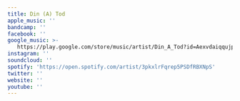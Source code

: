 ```yaml
---
title: Din (A) Tod
apple_music: ''
bandcamp: ''
facebook: ''
google_music: >-
   https://play.google.com/store/music/artist/Din_A_Tod?id=Aexvdaiqqujp5w4fasl37onft7m
instagram: ''
soundcloud: ''
spotify: 'https://open.spotify.com/artist/3pkxlrFqrep5PSDfRBXNpS'
twitter: ''
website: ''
youtube: ''
---
```

